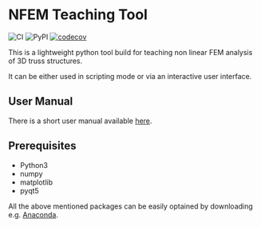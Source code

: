 # NFEM Teaching Tool

![CI](https://github.com/ChairOfStructuralAnalysisTUM/nfem/workflows/CI/badge.svg) ![PyPI](https://img.shields.io/pypi/v/nfem?label=Version) [![codecov](https://codecov.io/gh/ChairOfStructuralAnalysisTUM/nfem/branch/master/graph/badge.svg)](https://codecov.io/gh/ChairOfStructuralAnalysisTUM/nfem)

This is a lightweight python tool build for teaching non linear FEM analysis of 3D truss structures.

It can be either used in scripting mode or via an interactive user interface.

## User Manual

There is a short user manual available [here](https://nbviewer.jupyter.org/github/ChairOfStructuralAnalysisTUM/nfem/blob/master/user_manual/user_manual.ipynb).

## Prerequisites
* Python3 
* numpy
* matplotlib
* pyqt5

All the above mentioned packages can be easily optained by downloading e.g. [Anaconda](https://www.anaconda.com/distribution/).
